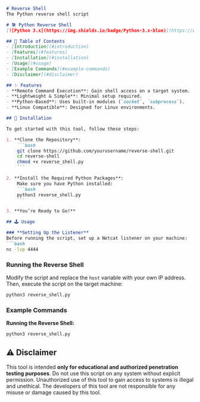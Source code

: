 ```markdown
# Reverse Shell  
The Python reverse shell script  

# 🛠️ Python Reverse Shell  
[![Python 3.x](https://img.shields.io/badge/Python-3.x-blue)](https://www.python.org/)  

## 📜 Table of Contents  
- [Introduction](#introduction)  
- [Features](#features)  
- [Installation](#installation)  
- [Usage](#usage)  
- [Example Commands](#example-commands)  
- [Disclaimer](#disclaimer)  

## ✨ Features  
- **Remote Command Execution**: Gain shell access on a target system.  
- **Lightweight & Simple**: Minimal setup required.  
- **Python-Based**: Uses built-in modules (`socket`, `subprocess`).  
- **Linux Compatible**: Designed for Linux environments.  

## 🚀 Installation  

To get started with this tool, follow these steps:  

1. **Clone the Repository**:  
    ```bash
    git clone https://github.com/yourusername/reverse-shell.git
    cd reverse-shell
    chmod +x reverse_shell.py
    ```

2. **Install the Required Python Packages**:  
    Make sure you have Python installed:  
    ```bash
    python3 reverse_shell.py
    ```

3. **You’re Ready to Go!**  

## 🕹️ Usage  

### **Setting Up the Listener**  
Before running the script, set up a Netcat listener on your machine:  
```bash
nc -lvp 4444
```

### **Running the Reverse Shell**  
Modify the script and replace the `host` variable with your own IP address. Then, execute the script on the target machine:  
```bash
python3 reverse_shell.py
```

### **Example Commands**  

**Running the Reverse Shell:**  
```bash
python3 reverse_shell.py
```

## ⚠️ Disclaimer  
This tool is intended **only for educational and authorized penetration testing purposes**. Do not use this script on any system without explicit permission. Unauthorized use of this tool to gain access to systems is illegal and unethical. The developers of this tool are not responsible for any misuse or damage caused by this tool.  

